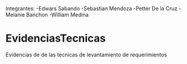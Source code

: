 Integrantes:
-Edwars Sabando
-Sebastian Mendoza
-Petter De la Cruz
-Melanie Banchon
-William Medina
# EvidenciasTecnicas
Evidencias de de las tecnicas de levantamiento de requerimientos
